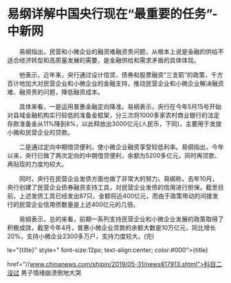 # 易纲详解中国央行现在“最重要的任务”-中新网

　　易纲指出，民营和小微企业的融资难融资贵问题，从根本上说是金融的供给不适合经济转型和高质量发展的需要，是金融供给和需求矛盾的具体体现。

　　他表示，近年来，央行通过设计信贷、债券和股票融资“三支箭”的政策，千方百计地加大对民营企业和小微企业的金融支持，推动民营企业和小微企业解决融资难、融资贵的问题，降低融资成本。

　　具体来看，一是运用普惠金融定向降准。易纲表示，央行在今年5月15号开始对县域金融机构实行较低的准备金框架，分三次将1000多家农村商业银行的法定存款准备金从11%降到8%，以此释放出3000亿元(人民币，下同)，主要用于发放小微和民营企业的贷款。

　　二是通过定向中期借贷便利，使小微企业融资享受较低利率。易纲指出，今年以来，央行已做了两次定向的中期借贷便利，余额为5200多亿元，同时再贷款、再贴现的力度均较大。

　　同时，央行在民营企业发债方面也做了非常大的努力。易纲称，去年10月，央行创建了民营企业债券融资支持工具，对民营企业发债的信用进行担保。截至目前，上述发债工具已经发出87只，金额将近400亿元，而由于政策带动的间接发行的民营企业信用债数量是上述400亿元的几倍。

　　易纲表示，总的来看，前期一系列支持民营企业和小微企业发展的政策取得了积极成效，截至今年4月，普惠小微企业贷款的余额大数是10万亿元，同比增长20%，支持小微企业2300多万户，支持力度较大。(完)

le="{title}" style=" font-size:12px; text-align:center; color:#000">{title}

href="//www.chinanews.com/shipin/2019/05-31/news817913.shtml">科目二没过 男子情绪崩溃倒地大哭
